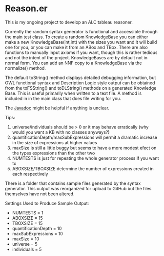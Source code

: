 # Reason.er

This is my ongoing project to develop an ALC tableau reasoner. 

Currently the random syntax generator is functional and accessible through the main test class. To create a random KnowledgeBase you can either make a new KnowledgeBase(int,int) with the sizes you want and it will build one for you, or you can make it from an ABox and TBox. There are also functions to manually input axioms if you want, though this is rather tedious and not the intent of the project. KnowledgeBases are by default not in normal form. You can add an NNF copy to a KnowledgeBase via the normalize() method. 

The default toString() method displays detailed debugging information, but OWL functional syntax and Description Logic style output can be obtained from the toFSString() and toDLString() methods on a generated Knowledge Base. This is useful primarily when written to a text file. A method is included in in the main class that does file writing for you.

The <a href="https://aaroneberhart.github.io/Reason.er/Javadoc/" target="_blank">Javadoc</a> might be helpful if anything is unclear.

Tips:<ol>
<li>universe/individuals should be > 0 or it may behave erratically (why would you want a KB with no classes anyways?)</li>
<li>quantificationDepth/maxSubExpressions will permit a dramatic increase in the size of expressions at higher values</li>
<li>maxSize is still a little buggy but seems to have a more modest efect on the types expressions than the other two</li>
<li>NUMTESTS is just for repeating the whole generator process if you want to</li>
<li>ABOXSIZE/TBOXSIZE determine the number of expressions created in each respectively</li>
</ol>

There is a folder that contains sample files generated by the syntax generator. This output was reorganized for upload to GitHub but the files themselves have not been altered. 

Settings Used to Produce Sample Output:<ul>
<li>NUMTESTS = 1</li>
<li>ABOXSIZE = 15</li>
<li>TBOXSIZE = 15</li>
<li>quantificationDepth = 10</li>
<li>maxSubExpressions = 10</li>
<li>maxSize = 10</li>
<li>universe = 5</li>
<li>individuals = 5</li>
</ul>


